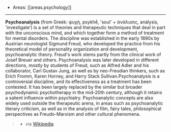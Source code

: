 
- Areas: [[areas.psychology]]

---

**Psychoanalysis** (from Greek: ψυχή, psykhḗ, 'soul' + ἀνάλυσις, análysis, 'investigate') is a set of theories and therapeutic techniques that deal in part with the unconscious mind, and which together form a method of treatment for mental disorders. The discipline was established in the early 1890s by Austrian neurologist Sigmund Freud, who developed the practice from his theoretical model of personality organization and development, psychoanalytic theory. Freud's work stems partly from the clinical work of Josef Breuer and others. Psychoanalysis was later developed in different directions, mostly by students of Freud, such as Alfred Adler and his collaborator, Carl Gustav Jung, as well as by neo-Freudian thinkers, such as Erich Fromm, Karen Horney, and Harry Stack Sullivan.Psychoanalysis is a controversial discipline, and its effectiveness as a treatment has been contested. It has been largely replaced by the similar but broader psychodynamic psychotherapy in the mid-20th century, although it retains a salient influence within psychiatry. Psychoanalytic concepts are also widely used outside the therapeutic arena, in areas such as psychoanalytic literary criticism, as well as in the analysis of film, fairy tales, philosophical perspectives as Freudo-Marxism and other cultural phenomena.

> - via [Wikipedia](https://en.wikipedia.org/wiki/Psychoanalysis)
